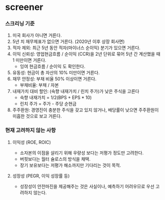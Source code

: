 # screener

### 스크리닝 기준

1. 미국 회사가 아니면 거른다.
2. 5년 치 재무제표가 없으면 거른다. (2020년 이후 상장 회사면) 
3. 적자 제외: 최근 5년 동안 적자(마이너스 순이익) 분기가 있으면 거른다.
4. 이익 신뢰성: 영업현금흐름 / 순이익 (CCR)을 2년 단위로 묶어 5년 간 계산했을 때 1 미만이면 거른다.
    - 잉여 현금흐름 / 순이익 도 확인한다.
5. 유동성: 현금이 총 자산의 10% 미만이면 거른다.
6. 재무 안정성: 부채 비율 50% 이상이면 거른다.
    - 부채비율: 부채 / 자본
7. 내재가치 대비 할인: (숙향 내재가치 / 린치 주가)가 낮은 주식을 고른다
    - 숙향 내재가치 = 1/2(BPS + EPS * 10)
    - 린치 주가 = 주가 - 주당 순현금
8. 주주환원: 경영진이 충분한 주식을 갖고 있지 않거나, 배당률이 낮으면 주주환원이 미흡한 것으로 보고 거른다.

### 현재 고려하지 않는 사항

1. 이익성 (ROE, ROIC)
    - 소자본의 이점을 살리기 위해 우량성 보다는 저평가 정도만 고려한다. 
    - 버핏보다는 월터 슐로스의 방식을 채택.
    - 장기 보유보다는 저평가 해소까지만 기다리는 것이 목적.

2. 성장성 (PEGR, 이익 성장률 등)
    - 성장성이 안전마진을 제공해주는 것은 사실이나, 예측하기 어려우므로 우선 고려하지 않는다.